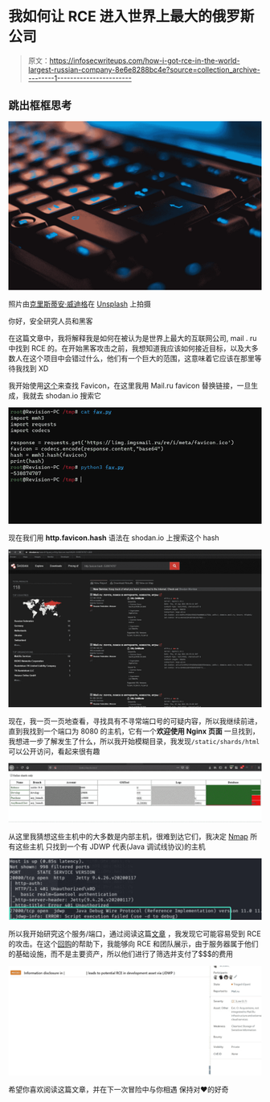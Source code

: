 # 我如何让 RCE 进入世界上最大的俄罗斯公司

> 原文：<https://infosecwriteups.com/how-i-got-rce-in-the-world-largest-russian-company-8e6e8288bc4e?source=collection_archive---------1----------------------->

## 跳出框框思考

![](img/974547d11455b6bce8cb359fc2298bfe.png)

照片由[克里斯蒂安·威迪格](https://unsplash.com/@christianw?utm_source=medium&utm_medium=referral)在 [Unsplash](https://unsplash.com?utm_source=medium&utm_medium=referral) 上拍摄

你好，安全研究人员和黑客

在这篇文章中，我将解释我是如何在被认为是世界上最大的互联网公司,
mail . ru 中找到 RCE 的。在开始黑客攻击之前，我想知道我应该如何接近目标，以及大多数人在这个项目中会错过什么，他们有一个巨大的范围，这意味着它应该在那里等待我找到 XD

我开始使用[这个](https://gist.github.com/yehgdotnet/b9dfc618108d2f05845c4d8e28c5fc6a)来查找 Favicon，在这里我用 Mail.ru favicon 替换链接，一旦生成，我就去 shodan.io 搜索它

![](img/e20e34089ba7ebabd9a19aa40e20f4b4.png)

现在我们用 **http.favicon.hash** 语法在 shodan.io 上搜索这个 hash

![](img/460e264b1b76d2ec20145567218f1961.png)

现在，我一页一页地查看，寻找具有不寻常端口号的可疑内容，所以我继续前进，直到我找到一个端口为 8080
的主机，它有一个**欢迎使用 Nginx 页面**
一旦找到，我想进一步了解发生了什么，所以我开始模糊目录，我发现`/static/shards/html`可以公开访问，看起来很有趣

![](img/6abb3da7ac43fb819aa6543f72f65a38.png)

从这里我猜想这些主机中的大多数是内部主机，很难到达它们，我决定 [Nmap](https://nmap.org/) 所有这些主机
只找到一个有 JDWP 代表(Java 调试线协议)的主机

![](img/19f7169875d07a4ef02d8a1b4cadb19a.png)

所以我开始研究这个服务/端口，通过阅读这篇[文章](https://ioactive.com/hacking-java-debug-wire-protocol-or-how/)
，我发现它可能容易受到 RCE 的攻击。在这个[回购](https://github.com/IOActive/jdwp-shellifier)的帮助下，我能够向 RCE 和团队展示，由于服务器属于他们的基础设施，而不是主要资产，所以他们进行了筛选并支付了$$$的费用

![](img/475bbd52506aec9e5c3f1b65e966c6f7.png)

希望你喜欢阅读这篇文章，并在下一次冒险中与你相遇
保持对❤的好奇